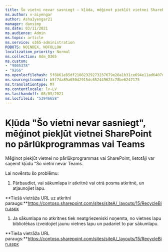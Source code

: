```yaml
---
title: Šo vietni nevar sasniegt — kļūda, mēģinot piekļūt vietnei SharePoint no pārlūkprogrammas vai Teams
ms.author: v-aiyengar
author: AshaIyengar21
manager: dansimp
ms.date: 03/11/2021
ms.audience: Admin
ms.topic: article
ms.service: o365-administration
ROBOTS: NOINDEX, NOFOLLOW
localization_priority: Normal
ms.collection: Adm_O365
ms.custom:
- "9005378"
- "9266"
ms.openlocfilehash: 5f8861e85df21082329273237679e26a1b31ce694e11ad6407d4690d7caf2fc9
ms.sourcegitcommit: b5f7da89a650d2915dc652449623c78be6247175
ms.translationtype: MT
ms.contentlocale: lv-LV
ms.lasthandoff: 08/05/2021
ms.locfileid: "53946658"
---
```

# <a name="this-site-cant-be-reached-error-when-trying-to-access-sharepoint-site-from-browser-or-teams"></a>Kļūda "Šo vietni nevar sasniegt", mēģinot piekļūt vietnei SharePoint no pārlūkprogrammas vai Teams

Mēģinot piekļūt vietnei no pārlūkprogrammas vai SharePoint, lietotāji var saņemt kļūdu "Šo vietni nevar Teams. 

Lai novērstu šo problēmu: 

1. Pārbaudiet, vai sākumlapa ir atkritnē vai otrā posma atkritnē, un atjaunojiet lapu.

**Tiešā vietrāža URL uz atkritni paraugs:**https://contoso.sharepoint.com/sites/siteA/_layouts/15/RecycleBin.aspx

1. Ja sākumlapa no atkritnes tiek neatgriezeniski noņemta, no vietnes lapu bibliotēkas izveidojiet jaunu vietnes lapu un padariet to par sākumlapu. 

**Tieša vietrāža URL paraugs:**https://contoso.sharepoint.com/sites/siteA/_layouts/15/RecycleBin.aspx